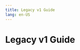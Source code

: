 ```yaml
---
title: Legacy v1 Guide
lang: en-US
---
```


# Legacy v1 Guide

<!-- This file is here for redirect in sidebar -->